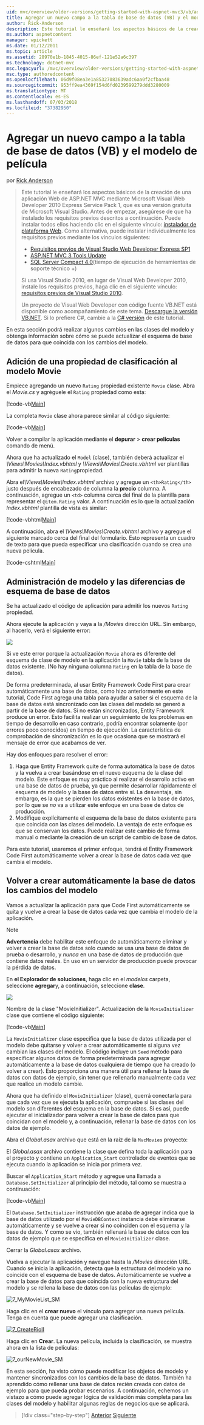 ```yaml
---
uid: mvc/overview/older-versions/getting-started-with-aspnet-mvc3/vb/adding-a-new-field
title: Agregar un nuevo campo a la tabla de base de datos (VB) y el modelo de película | Microsoft Docs
author: Rick-Anderson
description: Este tutorial le enseñará los aspectos básicos de la creación de una aplicación Web de ASP.NET MVC mediante Microsoft Visual Web Developer 2010 Express Service Pack 1, que es...
ms.author: aspnetcontent
manager: wpickett
ms.date: 01/12/2011
ms.topic: article
ms.assetid: 28970e1b-1845-4015-86ef-121e52a6c397
ms.technology: dotnet-mvc
msc.legacyurl: /mvc/overview/older-versions/getting-started-with-aspnet-mvc3/vb/adding-a-new-field
msc.type: authoredcontent
ms.openlocfilehash: 06d9f08ea3e1a85327083639adc6aa0f2cfbaa48
ms.sourcegitcommit: 953ff9ea4369f154d6fd0239599279ddd3280009
ms.translationtype: MT
ms.contentlocale: es-ES
ms.lasthandoff: 07/03/2018
ms.locfileid: "37382950"
---
```

<a name="adding-a-new-field-to-the-movie-model-and-database-table-vb"></a>Agregar un nuevo campo a la tabla de base de datos (VB) y el modelo de película
====================
por [Rick Anderson](https://github.com/Rick-Anderson)

> Este tutorial le enseñará los aspectos básicos de la creación de una aplicación Web de ASP.NET MVC mediante Microsoft Visual Web Developer 2010 Express Service Pack 1, que es una versión gratuita de Microsoft Visual Studio. Antes de empezar, asegúrese de que ha instalado los requisitos previos descritos a continuación. Puede instalar todos ellos haciendo clic en el siguiente vínculo: [instalador de plataforma Web](https://www.microsoft.com/web/gallery/install.aspx?appid=VWD2010SP1Pack). Como alternativa, puede instalar individualmente los requisitos previos mediante los vínculos siguientes:
> 
> - [Requisitos previos de Visual Studio Web Developer Express SP1](https://www.microsoft.com/web/gallery/install.aspx?appid=VWD2010SP1Pack)
> - [ASP.NET MVC 3 Tools Update](https://www.microsoft.com/web/gallery/install.aspx?appsxml=&amp;appid=MVC3)
> - [SQL Server Compact 4.0](https://www.microsoft.com/web/gallery/install.aspx?appid=SQLCE;SQLCEVSTools_4_0)(tiempo de ejecución de herramientas de soporte técnico +)
> 
> Si usa Visual Studio 2010, en lugar de Visual Web Developer 2010, instale los requisitos previos, haga clic en el siguiente vínculo: [requisitos previos de Visual Studio 2010](https://www.microsoft.com/web/gallery/install.aspx?appsxml=&amp;appid=VS2010SP1Pack).
> 
> Un proyecto de Visual Web Developer con código fuente VB.NET está disponible como acompañamiento de este tema. [Descargue la versión VB.NET](https://code.msdn.microsoft.com/Introduction-to-MVC-3-10d1b098). Si lo prefiere C#, cambie a la [C# versión](../cs/adding-a-new-field.md) de este tutorial.


En esta sección podrá realizar algunos cambios en las clases del modelo y obtenga información sobre cómo se puede actualizar el esquema de base de datos para que coincida con los cambios del modelo.

## <a name="adding-a-rating-property-to-the-movie-model"></a>Adición de una propiedad de clasificación al modelo Movie

Empiece agregando un nuevo `Rating` propiedad existente `Movie` clase. Abra el *Movie.cs* y agréguele el `Rating` propiedad como esta:

[!code-vb[Main](adding-a-new-field/samples/sample1.vb)]

La completa `Movie` clase ahora parece similar al código siguiente:

[!code-vb[Main](adding-a-new-field/samples/sample2.vb)]

Volver a compilar la aplicación mediante el **depurar** &gt; **crear películas** comando de menú.

Ahora que ha actualizado el `Model` (clase), también deberá actualizar el *\Views\Movies\Index.vbhtml* y *\Views\Movies\Create.vbhtml* ver plantillas para admitir la nueva `Rating`propiedad.

Abra el<em>\Views\Movies\Index.vbhtml</em> archivo y agregue un `<th>Rating</th>` justo después de encabezado de columna la <strong>precio</strong> columna. A continuación, agregue un `<td>` columna cerca del final de la plantilla para representar el `@item.Rating` valor. A continuación es lo que la actualización <em>Index.vbhtml</em> plantilla de vista es similar:

[!code-vbhtml[Main](adding-a-new-field/samples/sample3.vbhtml)]

A continuación, abra el *\Views\Movies\Create.vbhtml* archivo y agregue el siguiente marcado cerca del final del formulario. Esto representa un cuadro de texto para que pueda especificar una clasificación cuando se crea una nueva película.

[!code-cshtml[Main](adding-a-new-field/samples/sample4.cshtml)]

## <a name="managing-model-and-database-schema-differences"></a>Administración de modelo y las diferencias de esquema de base de datos

Se ha actualizado el código de aplicación para admitir los nuevos `Rating` propiedad.

Ahora ejecute la aplicación y vaya a la */Movies* dirección URL. Sin embargo, al hacerlo, verá el siguiente error:

![](adding-a-new-field/_static/image1.png)

Si ve este error porque la actualización `Movie` ahora es diferente del esquema de clase de modelo en la aplicación la `Movie` tabla de la base de datos existente. (No hay ninguna columna `Rating` en la tabla de la base de datos).

De forma predeterminada, al usar Entity Framework Code First para crear automáticamente una base de datos, como hizo anteriormente en este tutorial, Code First agrega una tabla para ayudar a saber si el esquema de la base de datos está sincronizado con las clases del modelo se generó a partir de la base de datos. Si no están sincronizados, Entity Framework produce un error. Esto facilita realizar un seguimiento de los problemas en tiempo de desarrollo en caso contrario, podría encontrar solamente (por errores poco conocidos) en tiempo de ejecución. La característica de comprobación de sincronización es lo que ocasiona que se mostrará el mensaje de error que acabamos de ver.

Hay dos enfoques para resolver el error:

1. Haga que Entity Framework quite de forma automática la base de datos y la vuelva a crear basándose en el nuevo esquema de la clase del modelo. Este enfoque es muy práctico al realizar el desarrollo activo en una base de datos de prueba, ya que permite desarrollar rápidamente el esquema de modelo y la base de datos entre sí. La desventaja, sin embargo, es la que se pierden los datos existentes en la base de datos, por lo que se *no* va a utilizar este enfoque en una base de datos de producción.
2. Modifique explícitamente el esquema de la base de datos existente para que coincida con las clases del modelo. La ventaja de este enfoque es que se conservan los datos. Puede realizar este cambio de forma manual o mediante la creación de un script de cambio de base de datos.

Para este tutorial, usaremos el primer enfoque, tendrá el Entity Framework Code First automáticamente volver a crear la base de datos cada vez que cambia el modelo.

## <a name="automatically-re-creating-the-database-on-model-changes"></a>Volver a crear automáticamente la base de datos los cambios del modelo

Vamos a actualizar la aplicación para que Code First automáticamente se quita y vuelve a crear la base de datos cada vez que cambia el modelo de la aplicación.

> [!NOTE] 
> 
> **Advertencia** debe habilitar este enfoque de automáticamente eliminar y volver a crear la base de datos solo cuando se usa una base de datos de prueba o desarrollo, y *nunca* en una base de datos de producción que contiene datos reales. En uso en un servidor de producción puede provocar la pérdida de datos.


En **el Explorador de soluciones**, haga clic en el *modelos* carpeta, seleccione **agregar**y, a continuación, seleccione **clase**.

![](adding-a-new-field/_static/image2.png)

Nombre de la clase &quot;MovieInitializer&quot;. Actualización de la `MovieInitializer` clase que contiene el código siguiente:

[!code-vb[Main](adding-a-new-field/samples/sample5.vb)]

La `MovieInitializer` clase especifica que la base de datos utilizada por el modelo debe quitarse y volver a crear automáticamente si alguna vez cambian las clases del modelo. El código incluye un `Seed` método para especificar algunos datos de forma predeterminada para agregar automáticamente a la base de datos cualquiera de tiempo que ha creado (o volver a crear). Esto proporciona una manera útil para rellenar la base de datos con datos de ejemplo, sin tener que rellenarlo manualmente cada vez que realice un modelo cambie.

Ahora que ha definido el `MovieInitializer` (clase), querrá conectarla para que cada vez que se ejecuta la aplicación, compruebe si las clases del modelo son diferentes del esquema en la base de datos. Si es así, puede ejecutar el inicializador para volver a crear la base de datos para que coincidan con el modelo y, a continuación, rellenar la base de datos con los datos de ejemplo.

Abra el *Global.asax* archivo que está en la raíz de la `MvcMovies` proyecto:

El *Global.asax* archivo contiene la clase que defina toda la aplicación para el proyecto y contiene un `Application_Start` controlador de eventos que se ejecuta cuando la aplicación se inicia por primera vez.

Buscar el `Application_Start` método y agregue una llamada a `Database.SetInitializer` al principio del método, tal como se muestra a continuación:

[!code-vb[Main](adding-a-new-field/samples/sample6.vb)]

El `Database.SetInitializer` instrucción que acaba de agregar indica que la base de datos utilizado por el `MovieDBContext` instancia debe eliminarse automáticamente y se vuelve a crear si no coinciden con el esquema y la base de datos. Y como se vio, también rellenará la base de datos con los datos de ejemplo que se especifica en el `MovieInitializer` clase.

Cerrar la *Global.asax* archivo.

Vuelva a ejecutar la aplicación y navegue hasta la */Movies* dirección URL. Cuando se inicia la aplicación, detecta que la estructura del modelo ya no coincide con el esquema de base de datos. Automáticamente se vuelve a crear la base de datos para que coincida con la nueva estructura del modelo y se rellena la base de datos con las películas de ejemplo:

![7_MyMovieList_SM](adding-a-new-field/_static/image3.png)

Haga clic en el **crear nuevo** el vínculo para agregar una nueva película. Tenga en cuenta que puede agregar una clasificación.

[![7_CreateRioII](adding-a-new-field/_static/image5.png)](adding-a-new-field/_static/image4.png)

Haga clic en **Crear**. La nueva película, incluida la clasificación, se muestra ahora en la lista de películas:

![7_ourNewMovie_SM](adding-a-new-field/_static/image6.png)

En esta sección, ha visto cómo puede modificar los objetos de modelo y mantener sincronizados con los cambios de la base de datos. También ha aprendido cómo rellenar una base de datos recién creada con datos de ejemplo para que pueda probar escenarios. A continuación, echemos un vistazo a cómo puede agregar lógica de validación más completa para las clases del modelo y habilitar algunas reglas de negocios que se aplicará.

> [!div class="step-by-step"]
> [Anterior](examining-the-edit-methods-and-edit-view.md)
> [Siguiente](adding-validation-to-the-model.md)

